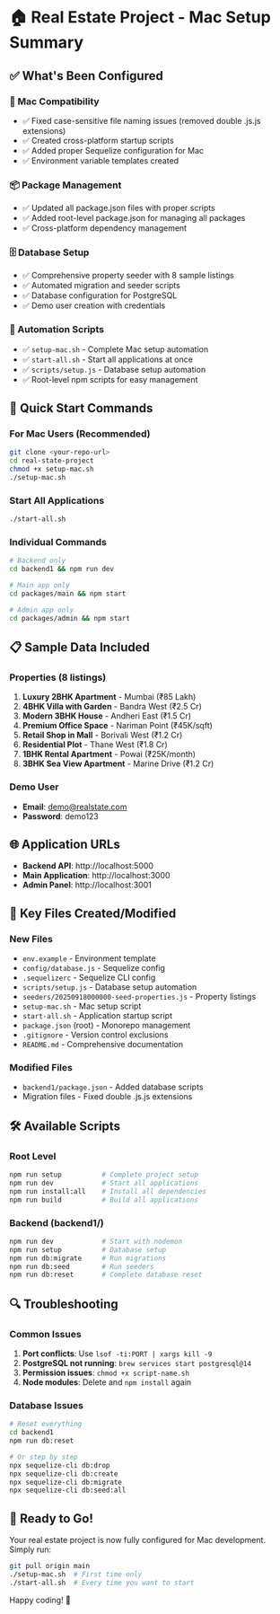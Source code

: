 # 🏠 Real Estate Project - Mac Setup Summary

## ✅ What's Been Configured

### 🔧 Mac Compatibility
- ✅ Fixed case-sensitive file naming issues (removed double .js.js extensions)
- ✅ Created cross-platform startup scripts
- ✅ Added proper Sequelize configuration for Mac
- ✅ Environment variable templates created

### 📦 Package Management
- ✅ Updated all package.json files with proper scripts
- ✅ Added root-level package.json for managing all packages
- ✅ Cross-platform dependency management

### 🗄️ Database Setup
- ✅ Comprehensive property seeder with 8 sample listings
- ✅ Automated migration and seeder scripts
- ✅ Database configuration for PostgreSQL
- ✅ Demo user creation with credentials

### 🚀 Automation Scripts
- ✅ `setup-mac.sh` - Complete Mac setup automation
- ✅ `start-all.sh` - Start all applications at once
- ✅ `scripts/setup.js` - Database setup automation
- ✅ Root-level npm scripts for easy management

## 🎯 Quick Start Commands

### For Mac Users (Recommended)
```bash
git clone <your-repo-url>
cd real-state-project
chmod +x setup-mac.sh
./setup-mac.sh
```

### Start All Applications
```bash
./start-all.sh
```

### Individual Commands
```bash
# Backend only
cd backend1 && npm run dev

# Main app only  
cd packages/main && npm start

# Admin app only
cd packages/admin && npm start
```

## 📋 Sample Data Included

### Properties (8 listings)
1. **Luxury 2BHK Apartment** - Mumbai (₹85 Lakh)
2. **4BHK Villa with Garden** - Bandra West (₹2.5 Cr)
3. **Modern 3BHK House** - Andheri East (₹1.5 Cr)
4. **Premium Office Space** - Nariman Point (₹45K/sqft)
5. **Retail Shop in Mall** - Borivali West (₹1.2 Cr)
6. **Residential Plot** - Thane West (₹1.8 Cr)
7. **1BHK Rental Apartment** - Powai (₹25K/month)
8. **3BHK Sea View Apartment** - Marine Drive (₹1.2 Cr)

### Demo User
- **Email**: demo@realstate.com
- **Password**: demo123

## 🌐 Application URLs
- **Backend API**: http://localhost:5000
- **Main Application**: http://localhost:3000  
- **Admin Panel**: http://localhost:3001

## 📁 Key Files Created/Modified

### New Files
- `env.example` - Environment template
- `config/database.js` - Sequelize config
- `.sequelizerc` - Sequelize CLI config
- `scripts/setup.js` - Database setup automation
- `seeders/20250918000000-seed-properties.js` - Property listings
- `setup-mac.sh` - Mac setup script
- `start-all.sh` - Application startup script
- `package.json` (root) - Monorepo management
- `.gitignore` - Version control exclusions
- `README.md` - Comprehensive documentation

### Modified Files
- `backend1/package.json` - Added database scripts
- Migration files - Fixed double .js.js extensions

## 🛠️ Available Scripts

### Root Level
```bash
npm run setup          # Complete project setup
npm run dev            # Start all applications
npm run install:all    # Install all dependencies
npm run build          # Build all applications
```

### Backend (backend1/)
```bash
npm run dev            # Start with nodemon
npm run setup          # Database setup
npm run db:migrate     # Run migrations
npm run db:seed        # Run seeders
npm run db:reset       # Complete database reset
```

## 🔍 Troubleshooting

### Common Issues
1. **Port conflicts**: Use `lsof -ti:PORT | xargs kill -9`
2. **PostgreSQL not running**: `brew services start postgresql@14`
3. **Permission issues**: `chmod +x script-name.sh`
4. **Node modules**: Delete and `npm install` again

### Database Issues
```bash
# Reset everything
cd backend1
npm run db:reset

# Or step by step
npx sequelize-cli db:drop
npx sequelize-cli db:create  
npx sequelize-cli db:migrate
npx sequelize-cli db:seed:all
```

## 🎉 Ready to Go!

Your real estate project is now fully configured for Mac development. Simply run:

```bash
git pull origin main
./setup-mac.sh  # First time only
./start-all.sh  # Every time you want to start
```

Happy coding! 🚀
